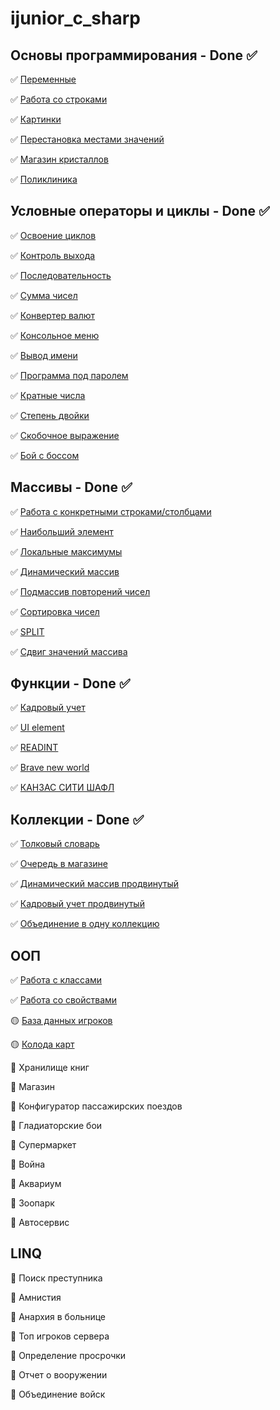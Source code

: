 # ijunior_c_sharp
## Основы программирования - Done ✅

✅ [Переменные](https://github.com/webdkopytin/ijunior_c_sharp/blob/main/001_basics_of_programming/001_naming%20of%20variables/ConsoleApp3/Program.cs)

✅ [Работа со строками](https://github.com/webdkopytin/ijunior_c_sharp/blob/main/001_basics_of_programming/002_planned%20income/ConsoleApp4/Program.cs)

✅ [Картинки](https://github.com/webdkopytin/ijunior_c_sharp/blob/main/001_basics_of_programming/003_pictures/ConsoleApp5/Program.cs)

✅ [Перестановка местами значений](https://github.com/webdkopytin/ijunior_c_sharp/blob/main/001_basics_of_programming/004_rearrangement%20of%20places/ConsoleApp6/Program.cs)

✅ [Магазин кристаллов](https://github.com/webdkopytin/ijunior_c_sharp/tree/main/001_basics_of_programming/005_crystal%20shop)

✅ [Поликлиника](https://github.com/webdkopytin/ijunior_c_sharp/tree/main/001_basics_of_programming/006_polyclinic)

## Условные операторы и циклы - Done ✅

✅ [Освоение циклов](https://github.com/webdkopytin/ijunior_c_sharp/blob/main/002_conditional_operators_and_loops/001_mastering%20cycles/ConsoleApp2/Program.cs)

✅ [Контроль выхода](https://github.com/webdkopytin/ijunior_c_sharp/blob/main/002_conditional_operators_and_loops/002_input%20control/ConsoleApp3/Program.cs)

✅ [Последовательность](https://github.com/webdkopytin/ijunior_c_sharp/blob/main/002_conditional_operators_and_loops/003_sequence/ConsoleApp4/Program.cs)

✅ [Сумма чисел](https://github.com/webdkopytin/ijunior_c_sharp/blob/main/002_conditional_operators_and_loops/004_sum%20of%20numbers/ConsoleApp5/Program.cs)

✅ [Конвертер валют](https://github.com/webdkopytin/ijunior_c_sharp/blob/main/002_conditional_operators_and_loops/005_currency%20converter/ConsoleApp6/Program.cs)

✅ [Консольное меню](https://github.com/webdkopytin/ijunior_c_sharp/blob/main/002_conditional_operators_and_loops/006_console%20menu/ConsoleApp7/Program.cs)

✅ [Вывод имени](https://github.com/webdkopytin/ijunior_c_sharp/blob/main/002_conditional_operators_and_loops/007_name%20output/ConsoleApp8/Program.cs)

✅ [Программа под паролем](https://github.com/webdkopytin/ijunior_c_sharp/blob/main/002_conditional_operators_and_loops/008_password-protected%20program/ConsoleApp9/Program.cs)

✅ [Кратные числа](https://github.com/webdkopytin/ijunior_c_sharp/blob/main/002_conditional_operators_and_loops/009_multiples/ConsoleApp10/Program.cs)

✅ [Степень двойки](https://github.com/webdkopytin/ijunior_c_sharp/blob/main/002_conditional_operators_and_loops/010_the%20degree%20of%20a%20given%20number/ConsoleApp11/Program.cs)

✅ [Скобочное выражение](https://github.com/webdkopytin/ijunior_c_sharp/blob/main/002_conditional_operators_and_loops/011_parenthesis%20expression/ConsoleApp12/Program.cs)

✅ [Бой с боссом](https://github.com/webdkopytin/ijunior_c_sharp/blob/main/002_conditional_operators_and_loops/012_boss%20fight/ConsoleApp13/Program.cs)

## Массивы - Done ✅

✅ [Работа с конкретными строками/столбцами](https://github.com/webdkopytin/ijunior_c_sharp/blob/main/003_arrays/001_Working%20with%20specific%20rows%20columns/Arrays1/Program.cs)

✅ [Наибольший элемент](https://github.com/webdkopytin/ijunior_c_sharp/blob/main/003_arrays/002_The%20largest%20element/ArrayApp2/Program.cs)

✅ [Локальные максимумы](https://github.com/webdkopytin/ijunior_c_sharp/blob/main/003_arrays/003_Local%20maximum/ArraysApp3/Program.cs)

✅ [Динамический массив](https://github.com/webdkopytin/ijunior_c_sharp/blob/main/003_arrays/004_Dynamic%20array/ArrayApp4/Program.cs)

✅ [Подмассив повторений чисел](https://github.com/webdkopytin/ijunior_c_sharp/blob/main/003_arrays/005_SubarrayRepetitionsOfNumbers/005_SubarrayRepetitionsOfNumbers/Program.cs)

✅ [Сортировка чисел](https://github.com/webdkopytin/ijunior_c_sharp/blob/main/003_arrays/006_SortingNumbers/006_SortingNumbers/Program.cs)

✅ [SPLIT](https://github.com/webdkopytin/ijunior_c_sharp/blob/main/003_arrays/007_Split/007_Split/Program.cs)

✅ [Сдвиг значений массива](https://github.com/webdkopytin/ijunior_c_sharp/blob/main/003_arrays/008_ShiftingArrayValues/008_ShiftingArrayValues/Program.cs)

## Функции - Done ✅

✅ [Кадровый учет](https://github.com/webdkopytin/ijunior_c_sharp/blob/main/004_functions/001_PersonnelAccounting/001_PersonnelAccounting/Program.cs)

✅ [UI element](https://github.com/webdkopytin/ijunior_c_sharp/blob/main/004_functions/002_UIElement/002_UIElement/Program.cs)

✅ [READINT](https://github.com/webdkopytin/ijunior_c_sharp/blob/main/004_functions/003_ReadIint/003_ReadIint/Program.cs)

✅ [Brave new world](https://github.com/webdkopytin/ijunior_c_sharp/blob/main/004_functions/004_BraveNewWorld/004_BraveNewWorld/Program.cs)

✅ [КАНЗАС СИТИ ШАФЛ](https://github.com/webdkopytin/ijunior_c_sharp/blob/main/004_functions/005_KansasCityShuffle/005_KansasCityShuffle/Program.cs)

## Коллекции - Done ✅

✅ [Толковый словарь](https://github.com/webdkopytin/ijunior_c_sharp/blob/main/005_сollections/001_ExplanatoryDictionary/001_ExplanatoryDictionary/Program.cs)

✅ [Очередь в магазине](https://github.com/webdkopytin/ijunior_c_sharp/blob/main/005_сollections/002_QueueStore/002_QueueStore/Program.cs)

✅ [Динамический массив продвинутый](https://github.com/webdkopytin/ijunior_c_sharp/blob/main/005_сollections/003_DynamicArrayPro/003_DynamicArrayPro/Program.cs)

✅ [Кадровый учет продвинутый](https://github.com/webdkopytin/ijunior_c_sharp/blob/main/005_сollections/004_PersonnelAccountingPro/004_PersonnelAccountingPro/Program.cs)

✅ [Объединение в одну коллекцию](https://github.com/webdkopytin/ijunior_c_sharp/blob/main/005_сollections/005_MergingCollection/005_MergingCollection/Program.cs)

## ООП

✅ [Работа с классами](https://github.com/webdkopytin/ijunior_c_sharp/blob/main/006_oop/001_Сlasses/001_Сlasses/Program.cs)

✅ [Работа со свойствами](https://github.com/webdkopytin/ijunior_c_sharp/blob/main/006_oop/002_WorkingProperties/002_WorkingProperties/Program.cs)

🟡 [База данных игроков](https://github.com/webdkopytin/ijunior_c_sharp/blob/main/006_oop/003_DataBasePlayers/003_DataBasePlayers/Program.cs)

🟡 [Колода карт](https://github.com/webdkopytin/ijunior_c_sharp/blob/main/006_oop/004_PackCards/004_PackCards/Program.cs)

🔁 Хранилище книг

🔁 Магазин

🔁 Конфигуратор пассажирских поездов

🔁 Гладиаторские бои

🔁 Супермаркет

🔁 Война

🔁 Аквариум

🔁 Зоопарк

🔁 Автосервис

## LINQ

🔁 Поиск преступника

🔁 Амнистия

🔁 Анархия в больнице

🔁 Топ игроков сервера

🔁 Определение просрочки

🔁 Отчет о вооружении

🔁 Объединение войск
